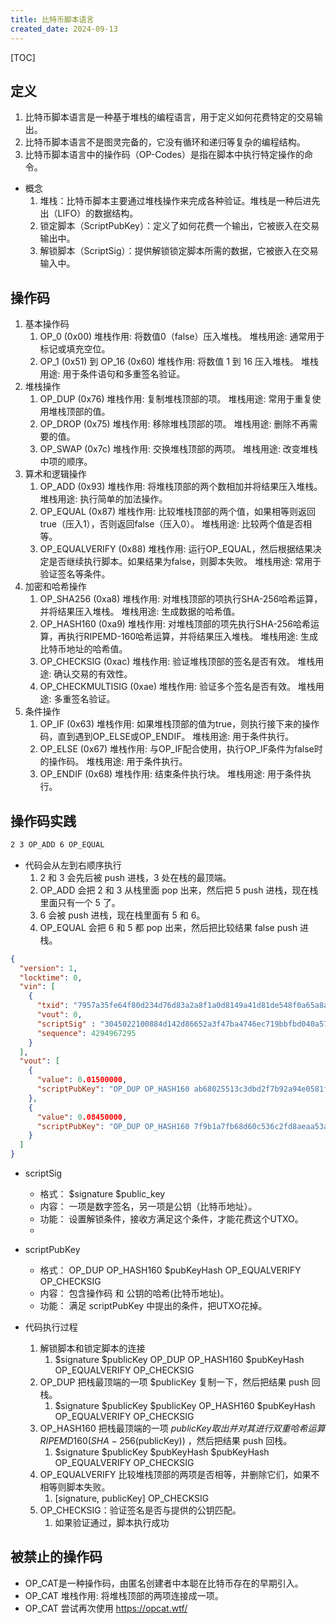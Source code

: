 ```yaml
---
title: 比特币脚本语言
created_date: 2024-09-13
---
```


[TOC]

## 定义
1. 比特币脚本语言是一种基于堆栈的编程语言，用于定义如何花费特定的交易输出。
2. 比特币脚本语言不是图灵完备的，它没有循环和递归等复杂的编程结构。
3. 比特币脚本语言中的操作码（OP-Codes）是指在脚本中执行特定操作的命令。

- 概念
    1. 堆栈：比特币脚本主要通过堆栈操作来完成各种验证。堆栈是一种后进先出（LIFO）的数据结构。
    2. 锁定脚本（ScriptPubKey）：定义了如何花费一个输出，它被嵌入在交易输出中。
    3. 解锁脚本（ScriptSig）：提供解锁锁定脚本所需的数据，它被嵌入在交易输入中。


## 操作码
1. 基本操作码
    1. OP_0 (0x00) 堆栈作用: 将数值0（false）压入堆栈。 堆栈用途: 通常用于标记或填充空位。
    2. OP_1 (0x51) 到 OP_16 (0x60) 堆栈作用: 将数值 1 到 16 压入堆栈。 堆栈用途: 用于条件语句和多重签名验证。
2. 堆栈操作
    1. OP_DUP (0x76) 堆栈作用: 复制堆栈顶部的项。 堆栈用途: 常用于重复使用堆栈顶部的值。
    2. OP_DROP (0x75) 堆栈作用: 移除堆栈顶部的项。 堆栈用途: 删除不再需要的值。
    3. OP_SWAP (0x7c) 堆栈作用: 交换堆栈顶部的两项。 堆栈用途: 改变堆栈中项的顺序。
3. 算术和逻辑操作
    1. OP_ADD (0x93) 堆栈作用: 将堆栈顶部的两个数相加并将结果压入堆栈。 堆栈用途: 执行简单的加法操作。
    2. OP_EQUAL (0x87) 堆栈作用: 比较堆栈顶部的两个值，如果相等则返回true（压入1），否则返回false（压入0）。 堆栈用途: 比较两个值是否相等。
    3. OP_EQUALVERIFY (0x88) 堆栈作用: 运行OP_EQUAL，然后根据结果决定是否继续执行脚本。如果结果为false，则脚本失败。 堆栈用途: 常用于验证签名等条件。
4. 加密和哈希操作
    1. OP_SHA256 (0xa8) 堆栈作用: 对堆栈顶部的项执行SHA-256哈希运算，并将结果压入堆栈。 堆栈用途: 生成数据的哈希值。
    2. OP_HASH160 (0xa9) 堆栈作用: 对堆栈顶部的项先执行SHA-256哈希运算，再执行RIPEMD-160哈希运算，并将结果压入堆栈。 堆栈用途: 生成比特币地址的哈希值。
    3. OP_CHECKSIG (0xac) 堆栈作用: 验证堆栈顶部的签名是否有效。 堆栈用途: 确认交易的有效性。
    4. OP_CHECKMULTISIG (0xae) 堆栈作用: 验证多个签名是否有效。 堆栈用途: 多重签名验证。
5. 条件操作
    1. OP_IF (0x63) 堆栈作用: 如果堆栈顶部的值为true，则执行接下来的操作码，直到遇到OP_ELSE或OP_ENDIF。 堆栈用途: 用于条件执行。
    2. OP_ELSE (0x67) 堆栈作用: 与OP_IF配合使用，执行OP_IF条件为false时的操作码。 堆栈用途: 用于条件执行。
    3. OP_ENDIF (0x68) 堆栈作用: 结束条件执行块。 堆栈用途: 用于条件执行。

## 操作码实践
```bash
2 3 OP_ADD 6 OP_EQUAL
```
- 代码会从左到右顺序执行
    1. 2 和 3 会先后被 push 进栈，3 处在栈的最顶端。
    2. OP_ADD 会把 2 和 3 从栈里面 pop 出来，然后把 5 push 进栈，现在栈里面只有一个 5 了。
    3. 6 会被 push 进栈，现在栈里面有 5 和 6。
    4. OP_EQUAL 会把 6 和 5 都 pop 出来，然后把比较结果 false push 进栈。


```json
{
  "version": 1,
  "locktime": 0,
  "vin": [
    {
      "txid": "7957a35fe64f80d234d76d83a2a8f1a0d8149a41d81de548f0a65a8a999f6f18",
      "vout": 0,
      "scriptSig" : "3045022100884d142d86652a3f47ba4746ec719bbfbd040a570b1deccbb6498c75c4ae24cb02204b9f039ff08df09cbe9f6addac960298cad530a863ea8f53982c09db8f6e3813[ALL] 0484ecc0d46f1918b30928fa0e4ed99f16a0fb4fde0735e7ade8416ab9fe423cc5412336376789d172787ec3457eee41c04f4938de5cc17b4a10fa336a8d752adf",
      "sequence": 4294967295
    }
  ],
  "vout": [
    {
      "value": 0.01500000,
      "scriptPubKey": "OP_DUP OP_HASH160 ab68025513c3dbd2f7b92a94e0581f5d50f654e7 OP_EQUALVERIFY OP_CHECKSIG"
    },
    {
      "value": 0.08450000,
      "scriptPubKey": "OP_DUP OP_HASH160 7f9b1a7fb68d60c536c2fd8aeaa53a8f3cc025a8 OP_EQUALVERIFY OP_CHECKSIG",
    }
  ]
}
```
- scriptSig  
    - 格式： $signature  $public_key
    - 内容： 一项是数字签名，另一项是公钥（比特币地址）。
    - 功能： 设置解锁条件，接收方满足这个条件，才能花费这个UTXO。
    -
- scriptPubKey  
    - 格式： OP_DUP OP_HASH160 $pubKeyHash OP_EQUALVERIFY OP_CHECKSIG
    - 内容： 包含操作码 和 公钥的哈希(比特币地址)。
    - 功能： 满足 scriptPubKey 中提出的条件，把UTXO花掉。

- 代码执行过程
    1. 解锁脚本和锁定脚本的连接
        1.  $signature $publicKey OP_DUP OP_HASH160 $pubKeyHash OP_EQUALVERIFY OP_CHECKSIG
    2. OP_DUP 把栈最顶端的一项 $publicKey 复制一下，然后把结果 push 回栈。 
        1. $signature $publicKey $publicKey OP_HASH160 $pubKeyHash OP_EQUALVERIFY OP_CHECKSIG
    3. OP_HASH160 把栈最顶端的一项 $publicKey 取出并对其进行双重哈希运算 RIPEMD160(SHA-256($publicKey)) ，然后把结果 push 回栈。
        1. $signature $publicKey $pubKeyHash $pubKeyHash OP_EQUALVERIFY OP_CHECKSIG
    4. OP_EQUALVERIFY 比较堆栈顶部的两项是否相等，并删除它们，如果不相等则脚本失败。
        1. [signature, publicKey] OP_CHECKSIG
    5. OP_CHECKSIG：验证签名是否与提供的公钥匹配。
        1. 如果验证通过，脚本执行成功


## 被禁止的操作码
- OP_CAT是一种操作码，由匿名创建者中本聪在比特币存在的早期引入。
- OP_CAT 堆栈作用: 将堆栈顶部的两项连接成一项。
- OP_CAT 尝试再次使用 https://opcat.wtf/